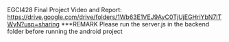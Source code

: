 EGCI428 Final Project
Video and Report: https://drive.google.com/drive/folders/1Wb63E1VEJ9AyC0TjUjEGHriYbN7lTWyN?usp=sharing
***REMARK Please run the server.js in the backend folder before running the android project
